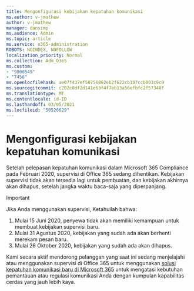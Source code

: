```yaml
---
title: Mengonfigurasi kebijakan kepatuhan komunikasi
ms.author: v-jmathew
author: v-jmathew
manager: dansimp
ms.audience: Admin
ms.topic: article
ms.service: o365-administration
ROBOTS: NOINDEX, NOFOLLOW
localization_priority: Normal
ms.collection: Adm_O365
ms.custom:
- "9000549"
- "7456"
ms.openlocfilehash: ae07f437ef50756862eb2f622cb107ccb003c9c9
ms.sourcegitcommit: c202c0df2d141e63f4f7eb13a56efbfc2f57348f
ms.translationtype: MT
ms.contentlocale: id-ID
ms.lasthandoff: 03/05/2021
ms.locfileid: "50526629"
---
```

# <a name="configure-communication-compliance-policies"></a>Mengonfigurasi kebijakan kepatuhan komunikasi

Setelah pelepasan kepatuhan komunikasi dalam Microsoft 365 Compliance pada Februari 2020, supervisi di Office 365 sedang dihentikan. Kebijakan supervisi tidak akan tersedia lagi untuk pembuatan, dan kebijakan akhirnya akan dihapus, setelah jangka waktu baca-saja yang diperpanjang.

> [!IMPORTANT]
> Jika Anda menggunakan supervisi, Ketahuilah bahwa:
>
> 1. Mulai 15 Juni 2020, penyewa tidak akan memiliki kemampuan untuk membuat kebijakan supervisi baru.
> 2. Mulai 31 Agustus 2020, kebijakan yang sudah ada akan berhenti merekam pesan baru.
> 3. Mulai 26 Oktober 2020, kebijakan yang sudah ada akan dihapus.

Kami secara aktif mendorong pelanggan yang saat ini sedang menjelajahi atau menggunakan supervisi di Office 365 untuk menggunakan [solusi kepatuhan komunikasi baru di Microsoft 365](https://go.microsoft.com/fwlink/?linkid=2128593) untuk mengatasi kebutuhan pemantauan atau regulasi komunikasi Anda dengan kumpulan kapabilitas cerdas yang jauh lebih kaya.
